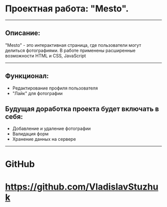 # Проектная работа: "Mesto".
___
## Описание: 

"Mesto" - это интерактивная страница, где пользователи могут делиться фотографиями. В работе применены расширенные возможности HTML и CSS, JavaScript 
___
## Функционал: 
* Редактирование профиля пользователя 
* "Лайк" для фотографии 

## Будущая доработка проекта будет включать в себя: 
* Добавление и удаление фотографии 
* Валидация форм
* Хранение данных на сервере
___
# GitHub
# https://github.com/VladislavStuzhuk